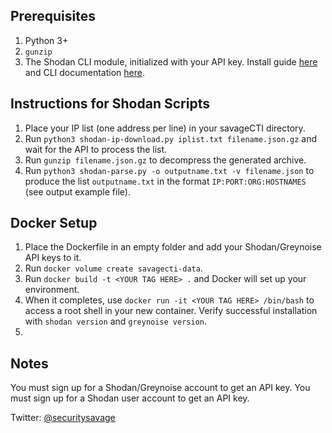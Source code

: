 ## Prerequisites

1. Python 3+
2. ```gunzip```
2. The Shodan CLI module, initialized with your API key. Install guide [here](https://help.shodan.io/command-line-interface/0-installation) and CLI documentation [here](https://cli.shodan.io/).

## Instructions for Shodan Scripts

1. Place your IP list (one address per line) in your savageCTI directory.
2. Run ```python3 shodan-ip-download.py iplist.txt filename.json.gz``` and wait for the API to process the list.
3. Run ```gunzip filename.json.gz``` to decompress the generated archive.
4. Run ```python3 shodan-parse.py -o outputname.txt -v filename.json``` to produce the list ```outputname.txt``` in the format ```IP:PORT:ORG:HOSTNAMES``` (see output example file).

## Docker Setup

1. Place the Dockerfile in an empty folder and add your Shodan/Greynoise API keys to it.
2. Run ```docker volume create savagecti-data```.
3. Run ```docker build -t <YOUR TAG HERE> .``` and Docker will set up your environment.
3. When it completes, use ```docker run -it <YOUR TAG HERE> /bin/bash``` to access a root shell in your new container. Verify successful installation with ```shodan version``` and ```greynoise version```.
4. 

## Notes

You must sign up for a Shodan/Greynoise account to get an API key.
You must sign up for a Shodan user account to get an API key.

Twitter: [@securitysavage](https://twitter.com/securitysavage)
